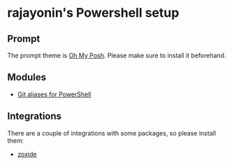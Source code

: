# rajayonin's Powershell setup

## Prompt
The prompt theme is [Oh My Posh](https://ohmyposh.dev/). Please make sure to install it beforehand.

## Modules
- [Git aliases for PowerShell](https://github.com/gluons/powershell-git-aliases)



## Integrations
There are a couple of integrations with some packages, so please install them:
- [zoxide](https://github.com/ajeetdsouza/zoxide)
